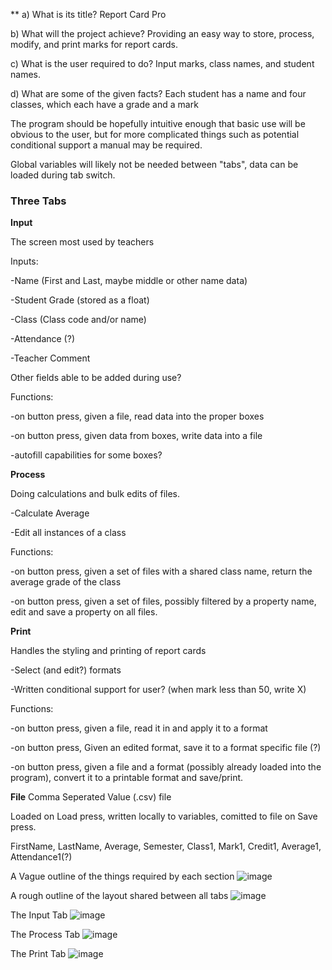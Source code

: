 **
 a) What is its title?
 Report Card Pro
 
 b) What will the project achieve?
Providing an easy way to store, process, modify, and print marks for report cards.

c) What is the user required to do?
Input marks, class names, and student names.

d) What are some of the given facts?
Each student has a name and four classes, which each have a grade and a mark

The program should be hopefully intuitive enough that basic use will be obvious to the user, but for more complicated things such as potential conditional support a manual may be required.

Global variables will likely not be needed between "tabs", data can be loaded during tab switch.

### Three Tabs


**Input**

The screen most used by teachers


Inputs:

-Name (First and Last, maybe middle or other name data)

-Student Grade (stored as a float)

-Class (Class code and/or name)

-Attendance (?)

-Teacher Comment


Other fields able to be added during use?


Functions:

-on button press, given a file, read data into the proper boxes

-on button press, given data from boxes, write data into a file

-autofill capabilities for some boxes?


**Process**

Doing calculations and bulk edits of files.


-Calculate Average

-Edit all instances of a class


Functions:

-on button press, given a set of files with a shared class name, return the average grade of the class

-on button press, given a set of files, possibly filtered by a property name, edit and save a property on all files.

**Print**

Handles the styling and printing of report cards


-Select (and edit?) formats

-Written conditional support for user? (when mark less than 50, write X)


Functions:

-on button press, given a file, read it in and apply it to a format

-on button press, Given an edited format, save it to a format specific file (?)

-on button press, given a file and a format (possibly already loaded into the program), convert it to a printable format and save/print.

**File**
Comma Seperated Value (.csv) file

Loaded on Load press, written locally to variables, comitted to file on Save press.

FirstName, 
LastName, 
Average, 
Semester, 
Class1, 
Mark1, 
Credit1,
Average1, 
Attendance1(?)

A Vague outline of the things required by each section
![image](https://user-images.githubusercontent.com/106386185/170998110-5ff3b5ec-bcdb-43bc-937d-3804c8e392f0.png)

A rough outline of the layout shared between all tabs
![image](https://user-images.githubusercontent.com/106386185/171174493-4b446d63-49d3-4845-8499-a59086bd4734.png)

The Input Tab
![image](https://user-images.githubusercontent.com/106386185/171175614-aafb8500-4a5c-43f9-b2ee-7747bc1aec92.png)

The Process Tab
![image](https://user-images.githubusercontent.com/106386185/171178135-41bd55e9-f797-4f38-ad2e-dcc09be91c45.png)

The Print Tab
![image](https://user-images.githubusercontent.com/106386185/171179294-b9b3bfe6-9f12-4093-a8b3-43e59e4d448e.png)

